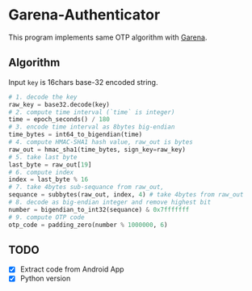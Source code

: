 # Garena-Authenticator

This program implements same OTP algorithm with [Garena](https://www.garena.tw/).

## Algorithm

Input `key` is 16chars base-32 encoded string.

```python
# 1. decode the key
raw_key = base32.decode(key)
# 2. compute time interval (`time` is integer)
time = epoch_seconds() / 180
# 3. encode time interval as 8bytes big-endian
time_bytes = int64_to_bigendian(time)
# 4. compute HMAC-SHA1 hash value, raw_out is bytes
raw_out = hmac_sha1(time_bytes, sign_key=raw_key)
# 5. take last byte
last_byte = raw_out[19]
# 6. compute index
index = last_byte % 16
# 7. take 4bytes sub-sequance from raw_out,
sequance = subbytes(raw_out, index, 4) # take 4bytes from raw_out
# 8. decode as big-endian integer and remove highest bit
number = bigendian_to_int32(sequance) & 0x7fffffff
# 9. compute OTP code
otp_code = padding_zero(number % 1000000, 6)
```

## TODO

- [x] Extract code from Android App
- [x] Python version
